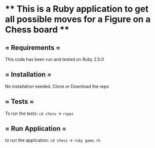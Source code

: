 # ** This is a Ruby application to get all possible moves for a Figure on a Chess board ** 

## = Requirements =

This code has been run and tested on Ruby 2.5.0

## = Installation =

No installation needed. Clone or Download the repo

## = Tests =

To run the tests: `cd chess` -> `rspec`

## = Run Application =

to run the application: `cd chess` -> `ruby game.rb`

